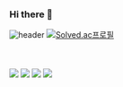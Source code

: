 ### Hi there 👋

<!--
**qhtjd8989/qhtjd8989** is a ✨ _special_ ✨ repository because its `README.md` (this file) appears on your GitHub profile.

Here are some ideas to get you started:

- 🔭 I’m currently working on ...
- 🌱 I’m currently learning ...
- 👯 I’m looking to collaborate on ...
- 🤔 I’m looking for help with ...
- 💬 Ask me about ...
- 📫 How to reach me: ...
- 😄 Pronouns: ...
- ⚡ Fun fact: ...
-->

<!-- <img src="https://capsule-render.vercel.app/api?type=slice&color=auto&height=300&section=header&text=Bo%20Sung&fontSize=90&animation=fadeIn" /> -->
![header](https://capsule-render.vercel.app/api?type=waving&color=auto&height=300&section=header&text=Bo%20Sung&fontSize=90)
[![Solved.ac프로필](http://mazassumnida.wtf/api/v2/generate_badge?boj=qhtjd8989)](https://solved.ac/qhtjd8989/)
<br><br><br><br>
<a href="https://github.com/qhtjd8989/JavaStudy-bosung-20220513"><img src="https://img.shields.io/badge/Java-ffffff?style=flat-square&logo=Java&logoColor=black"/></a>
<a href="https://github.com/qhtjd8989/web-basic"><img src="https://img.shields.io/badge/HTML5-000000?style=flat-square&logo=HTML5&logoColor=#E34F26"/></a>
<a href="https://github.com/qhtjd8989"><img src="https://img.shields.io/badge/css-000000?style=flat-square&logo=css&logoColor=#E34F26"/></a>
<a href="https://github.com/qhtjd8989"><img src="https://img.shields.io/badge/Spring-6db33f?style=flat-square&logo=Spring&logoColor=ffffff"/></a>
